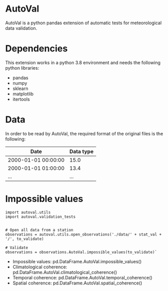 # AutoVal
AutoVal is a python pandas extension of automatic tests for meteorological data validation.

# Dependencies
This extension works in a python 3.8 environment and needs the following python libraries:
- pandas
- numpy
- sklearn
- matplotlib
- itertools

# Data 
In order to be read by AutoVal, the required format of the original files is the following:

| Date  | Data type |
| ------------- | ------------- |
| 2000-01-01 00:00:00  | 15.0  |
| 2000-01-01 01:00:00  | 13.4  |
| ...  | ...  |

# Impossible values
```
import autoval.utils
import autoval.validation_tests


# Open all data from a station
observations = autoval.utils.open_observations('./data/' + stat_val + '/', to_validate)

# Validate
observations = observations.AutoVal.impossible_values(to_validate)`

```


- Impossible values: pd.DataFrame.AutoVal.impossible_values()
- Climatological coherence: pd.DataFrame.AutoVal.climatological_coherence()
- Temporal coherence: pd.DataFrame.AutoVal.temporal_coherence()
- Spatial coherence: pd.DataFrame.AutoVal.spatial_coherence()
```
